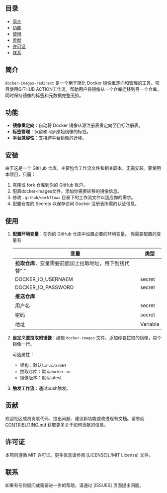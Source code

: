 ## 目录

- [简介](#简介)
- [功能](#功能)
- [使用](#使用)
- [贡献](#贡献)
- [许可证](#许可证)
- [联系](#联系)

## 简介

`docker-images-redirect` 是一个用于简化 Docker 镜像重定向和管理的工具。项目使用GITHUB ACTION工作流，帮助用户将镜像从一个仓库迁移到另一个仓库，同时保持镜像的标签和元数据完整无损。

## 功能

- **镜像重定向**：自动将 Docker 镜像从源注册表重定向至目标注册表。
- **标签管理**：保留和同步原始镜像的标签。
- **平台兼容性**：支持跨平台镜像的迁移。

## 安装

由于这是一个 GitHub 仓库，主要包含工作流文件和相关脚本，无需安装。要使用本项目，只需：

1. 克隆或 fork 仓库到你的 GitHub 账户。
2. 配置docker-images文件，添加你需要转移的镜像信息。
3. 修改 `.github/workflows` 目录下的工作流文件以适应你的需求。
4. 配置仓库的 Secrets 以保存访问 Docker 注册表所需的认证信息。

## 使用

1. **配置环境变量**：在你的 GitHub 仓库中设置必要的环境变量。
   你需要配置的变量有

   | 变量                                                    | 类型     |
   | ------------------------------------------------------- | -------- |
   | **拉取仓库**，变量需要前面加上拉取地址，用下划线代替"." |          |
   | DOCKER_IO_USERNAEM                                      | secret   |
   | DOCKER_IO_PASSWORD                                      | secret   |
   | **推送仓库**                                            |          |
   | 用户名                                                  | secret   |
   | 密码                                                    | secret   |
   | 地址                                                    | Variable |

   

2. **自定义要拉取的镜像**：编辑 `docker-images` 文件，添加你要拉取的镜像，每个镜像一行。

   可选属性：
   * 架构：默认`linux/arm64`
   * 拉取仓库：默认`docker.io`
   * 镜像版本：默认latest

3. **触发工作流**：通过push触发。

## 贡献

欢迎社区成员贡献代码、提出问题、建议新功能或改进现有文档。请参阅 [CONTRIBUTING.md](CONTRIBUTING.md) 获取更多关于如何贡献的信息。

## 许可证

本项目遵循 MIT 许可证。更多信息请参阅 [LICENSE](./MIT License) 文件。

## 联系

如果有任何疑问或需要进一步的帮助，请通过 [ISSUES] 页面提出问题。
